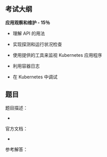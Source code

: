## 考试大纲

**应用观察和维护 - 15％**

- 理解 API 的用法

- 实现探测和运行状况检查

- 使用提供的工具来监视 Kubernetes 应用程序

- 利用容器日志

- 在 Kubernetes 中调试

## 题目

题目描述：

- 

官方文档：

- 

参考解答：